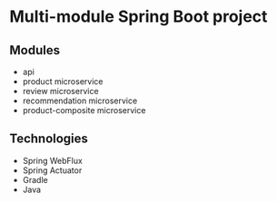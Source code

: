 # Multi-module Spring Boot project

## Modules

- api
- product microservice
- review microservice
- recommendation microservice
- product-composite microservice

## Technologies

- Spring WebFlux
- Spring Actuator
- Gradle
- Java